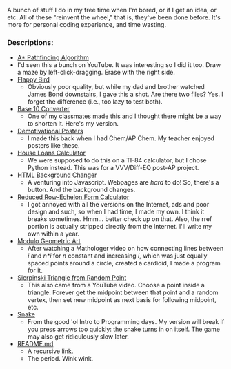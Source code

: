 A bunch of stuff I do in my free time when I'm bored, or if I get an idea, or etc. All of these "reinvent the wheel," that is, they've been done before. It's more for personal coding experience, and time wasting.

### Descriptions:
- [A* Pathfinding Algorithm](https://github.com/cmarley3-14/projects/tree/master/AStarPath)
 - I'd seen this a bunch on YouTube. It was interesting so I did it too. Draw a maze by left-click-dragging. Erase with the right side.  
- [Flappy Bird](https://github.com/cmarley3-14/projects/tree/master/FlappyBird)
  - Obviously poor quality, but while my dad and brother watched James Bond downstairs, I gave this a shot. Are there two files? Yes. I forget the difference (i.e., too lazy to test both).
- [Base 10 Converter](https://github.com/cmarley3-14/projects/blob/master/BaseConvert.py)
  - One of my classmates made this and I thought there might be a way to shorten it. Here's my version.
- [Demotivational Posters](https://github.com/cmarley3-14/projects/blob/master/DEmotivation.pptx)
  - I made this back when I had Chem/AP Chem. My teacher enjoyed posters like these.
- [House Loans Calculator](https://github.com/cmarley3-14/projects/blob/master/HouseLoans.py)
  - We were supposed to do this on a TI-84 calculator, but I chose Python instead. This was for a VVV/Diff-EQ post-AP project.
- [HTML Background Changer](https://github.com/cmarley3-14/projects/blob/master/backgroundchange.html)
  - A venturing into Javascript. Webpages are *hard* to do! So, there's a button. And the background changes.
- [Reduced Row-Echelon Form Calculator](https://github.com/cmarley3-14/projects/blob/master/rrefCalc.py)
  - I got annoyed with all the versions on the Internet, ads and poor design and such, so when I had time, I made my own. I think it breaks sometimes. Hmm... better check up on that. Also, the rref portion is actually stripped directly from the Internet. I'll write my own within a year.
- [Modulo Geometric Art](https://github.com/cmarley3-14/projects/blob/master/shapesMultMod.py)
  - After watching a Mathologer video on how connecting lines between *i* and *n\*i* for *n* constant and increasing *i*, which was just equally spaced points around a circle, created a cardioid, I made a program for it.
- [Sierpinski Triangle from Random Point](https://github.com/cmarley3-14/projects/blob/master/sierpinskiChaos.py)
  - This also came from a YouTube video. Choose a point inside a triangle. Forever get the midpoint between that point and a random vertex, then set new midpoint as next basis for following midpoint, etc.
- [Snake](https://github.com/cmarley3-14/projects/blob/master/snake.py)
  - From the good 'ol Intro to Programming days. My version will break if you press arrows too quickly: the snake turns in on itself. The game may also get ridiculously slow later.
- [README.md](https://www.youtube.com/watch?v=dQw4w9WgXcQ)
  - A recursive link[.](https://github.com/cmarley3-14/projects/blob/master/README.md)
  - The period. Wink wink.


